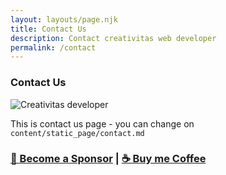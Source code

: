 ```yaml
---
layout: layouts/page.njk
title: Contact Us
description: Contact creativitas web developer
permalink: /contact
---
```

### Contact Us

![Creativitas developer](/image/creativitas.webp)

This is contact us page - you can change on `content/static_page/contact.md`

### [🚀 Become a Sponsor](https://github.com/sponsors/mesinkasir) | [☕ Buy me Coffee](https://www.paypal.com/cgi-bin/webscr?cmd=_s-xclick&hosted_button_id=JVZVXBC4N9DAN)
